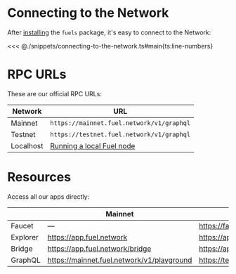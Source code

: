 # Connecting to the Network

After [installing](./installation.md) the `fuels` package, it's easy to connect to the Network:

<<< @./snippets/connecting-to-the-network.ts#main{ts:line-numbers}

# RPC URLs

These are our official RPC URLs:

| Network   | URL                                                         |
| --------- | ----------------------------------------------------------- |
| Mainnet   | `https://mainnet.fuel.network/v1/graphql`                   |
| Testnet   | `https://testnet.fuel.network/v1/graphql`                   |
| Localhost | [Running a local Fuel node](./running-a-local-fuel-node.md) |

# Resources

Access all our apps directly:

|          | Mainnet                                    | Testnet                                    |
| -------- | ------------------------------------------ | ------------------------------------------ |
| Faucet   | —                                          | https://faucet-testnet.fuel.network/       |
| Explorer | https://app.fuel.network                   | https://app-testnet.fuel.network           |
| Bridge   | https://app.fuel.network/bridge            | https://app-testnet.fuel.network/bridge    |
| GraphQL  | https://mainnet.fuel.network/v1/playground | https://testnet.fuel.network/v1/playground |
